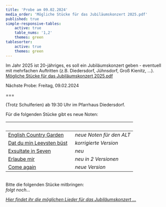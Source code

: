 ```yaml
---
title: 'Probe am 09.02.2024'
media_order: 'Mögliche Stücke für das Jubiläumskonzert 2025.pdf'
published: true
simple-responsive-tables:
    active: true
    table_nums: '1,2'
    themes: green
tablesorter:
    active: true
    themes: green
---
```


Im Jahr 2025 ist 20-jähriges, es soll ein Jubiläumskonzert geben - eventuell mit mehrfachen Auftritten (z.B. Diedersdorf, Jühnsdorf, Groß Kienitz, ...).
[Mögliche Stücke für das Jubiläumskonzert 2025.pdf](Mo%CC%88gliche%20Stu%CC%88cke%20fu%CC%88r%20das%20Jubila%CC%88umskonzert%202025.pdf)

Nächste Probe: Freitag, 09.02.2024

===

(Trotz Schulferien) ab 19:30 Uhr im Pfarrhaus Diedersdorf.
<br/>

Für die folgenden Stücke gibt es neue Noten:
<br/>

| &nbsp; |   | 
| :------------ | :------------ | 
| [<i class="fa fa-hand-o-right"></i> English Country Garden](/choerchen-intern/choerchennoten/english_country_garden) | <i>&nbsp;&nbsp;neue Noten für den ALT</i> |
| [<i class="fa fa-hand-o-right"></i> Dat du min Leevsten büst](/choerchen-intern/choerchennoten/dat_du_min_leevsten_buest) | <i>&nbsp;&nbsp;korrigierte Version</i> |
| [<i class="fa fa-hand-o-right"></i> Exsultate in Seven](/choerchen-intern/choerchennoten/exsultate_in_seven) | <i>&nbsp;&nbsp;neu</i> |
| [<i class="fa fa-hand-o-right"></i> Erlaube mir](/choerchen-intern/choerchennoten/erlaube-mir) | <i>&nbsp;&nbsp;neu in 2 Versionen</i> |
| [<i class="fa fa-hand-o-right"></i> Come again](/choerchen-intern/choerchennoten/come-again) | <i>&nbsp;&nbsp;neue Version</i> |



<br/>
Bitte die folgenden Stücke mitbringen:
<br/>
<i>folgt noch...



<br/>

[<i class="fa fa-hand-o-right"></i> Hier findet ihr die möglichen Lieder für das Jubiläumskonzert ...](/choerchen-intern/choerchennoten/tag:Jubiläumskonzert%202025/query:Jubiläumskonzert%202025)